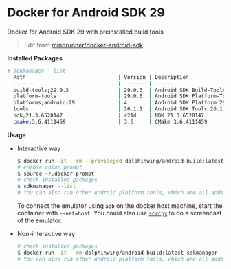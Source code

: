 # Docker for Android SDK 29

Docker for Android SDK 29 with preinstalled build tools

> Edit from [mindrunner/docker-android-sdk](https://github.com/mindrunner/docker-android-sdk)

**Installed Packages**
```bash
# sdkmanager --list
  Path                              | Version | Description                       | Location
  -------                           | ------- | -------                           | -------
  build-tools;29.0.3                | 29.0.3  | Android SDK Build-Tools 29.0.3    | build-tools/29.0.3/
  platform-tools                    | 29.0.6  | Android SDK Platform-Tools        | platform-tools/
  platforms;android-29              | 4       | Android SDK Platform 29           | platforms/android-29/
  tools                             | 26.1.1  | Android SDK Tools 26.1.1          | tools/
  ndk;21.3.6528147                  | r21d    | NDK 21.3.6528147                  | ndk/21.3.6528147/
  cmake;3.6.4111459                 | 3.6     | CMake 3.6.4111459                 | cmake/3.6.4111459/
```

**Usage**

- Interactive way
  ```bash
  $ docker run -it --rm --privileged dolphinwing/android-build:latest bash
  # enable color prompt
  $ source ~/.docker-prompt
  # check installed packages
  $ sdkmanager --list
  # You can also run other Android platform tools, which are all added to the PATH environment variable
  ```

  To connect the emulator using `adb` on the docker host machine, start the container with `--net=host`.
  You could also use [`scrcpy`](https://github.com/Genymobile/scrcpy) to do a screencast of the emulator.

- Non-interactive way
  ```bash
  # check installed packages
  $ docker run -it --rm dolphinwing/android-build:latest sdkmanager --list
  # You can also run other Android platform tools, which are all added to the PATH environment variable
  ```
